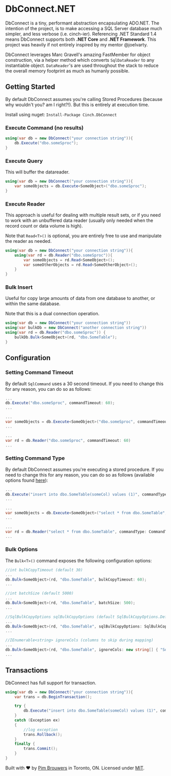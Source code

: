# DbConnect.NET

DbConnect is a tiny, performant abstraction encapsulating ADO.NET. The intention of the project, is to make accessing a SQL Server database much simpler, and less verbose (i.e. cinch-ier). Referencing .NET Standard 1.4 means DbConnect supports both **.NET Core** and **.NET Framework**. This project was heavily if not entirely inspired by my mentor @joelvarty.

DbConnect leverages Marc Gravell's amazing FastMember for object construction, via a helper method which converts `SqlDataReader` to any instantiable object. `DataReader`'s are used throughout the stack to reduce the overall memory footprint as much as humanly possible.

## Getting Started
By default DbConnect assumes you're calling Stored Procedures (because why wouldn't you? am I right?!). But this is entirely at execution time.

Install using nuget:
`Install-Package Cinch.DbConnect`

### Execute Command (no results)

```c#
using(var db = new DbConnect("your connection string")){
    db.Execute("dbo.someSproc");
}
```

### Execute Query

This will buffer the datareader.

```c#
using(var db = new DbConnect("your connection string")){
    var someObjects = db.Execute<SomeObject>("dbo.someSproc");
}
```

### Execute Reader

This approach is useful for dealing with multiple result sets, or if you need to work with an unbuffered data reader (usually only needed when the record count or data volume is high). 

Note that `Read<T>()` is optional, you are entirely free to use and manipulate the reader as needed.

```c#
using(var db = new DbConnect("your connection string")){
    using(var rd = db.Reader("dbo.someSproc")){
        var someObjects = rd.Read<SomeObject>();
        var someOtherObjects = rd.Read<SomeOtherObject>();
    }
}
```

### Bulk Insert

Useful for copy large amounts of data from one database to another, or within the same database. 

Note that this is a dual connection operation.

```c#
using(var db = new DbConnect("your connection string"))
using(var bulkDb = new DbConnect("another connection string"))
using(var rd = db.Reader("dbo.someSproc")) {
    bulkDb.Bulk<SomeObject>(rd, "dbo.SomeTable");
}
```

## Configuration

### Setting Command Timeout

By default `SqlCommand` uses a 30 second timeout. If you need to change this for any reason, you can do so as follows:

```c#
...
db.Execute("dbo.someSproc", commandTimeout: 60);
...

...
var someObjects = db.Execute<SomeObject>("dbo.someSproc", commandTimeout: 60);
...

...
var rd = db.Reader("dbo.someSproc", commandTimeout: 60)
...
```

### Setting Command Type

By default DbConnect assumes you're executing a stored procedure. If you need to change this for any reason, you can do so as follows (available options found [here](https://msdn.microsoft.com/en-us/library/system.data.commandtype(v=vs.110).aspx)):

```c#
...
db.Execute("insert into dbo.SomeTable(someCol) values (1)", commandType: CommandType.Text);
...

...
var someObjects = db.Execute<SomeObject>("select * from dbo.SomeTable", commandType: CommandType.Text);
...

...
var rd = db.Reader("select * from dbo.SomeTable", commandType: CommandType.Text)
...
```

### Bulk Options

The `Bulk<T>()` command exposes the following configuration options:

```c#
//int bulkCopyTimeout (default 30)
...
db.Bulk<SomeObject>(rd, "dbo.SomeTable", bulkCopyTimeout: 60);
...

//int batchSize (default 5000)
...
db.Bulk<SomeObject>(rd, "dbo.SomeTable", batchSize: 500);
...

//SqlBulkCopyOptions sqlBulkCopyOptions (default SqlBulkCopyOptions.Default)
...
db.Bulk<SomeObject>(rd, "dbo.SomeTable", sqlBulkCopyOptions: SqlBulkCopyOptions.KeepNulls);
...

//IEnumerable<string> ignoreCols (columns to skip during mapping)
...
db.Bulk<SomeObject>(rd, "dbo.SomeTable", ignoreCols: new string[] { "SomeProperty" } );
...
```

## Transactions

DbConnect has full support for transaction. 

```c#
using(var db = new DbConnect("your connection string")){
    var trans = db.BeginTransaction();

    try {
        db.Execute("insert into dbo.SomeTable(someCol) values (1)", commandType: CommandType.Text, transaction: trans);    
    }
    catch (Exception ex)    
    {
        //log exception
        trans.Rollback();
    }
    finally {
        trans.Commit();
    }
}
```

Built with ♥ by [Pim Brouwers](https://github.com/pimbrouwers) in Toronto, ON. Licensed under [MIT](https://github.com/pimbrouwers/HydrogenCSS/blob/master/LICENSE).
